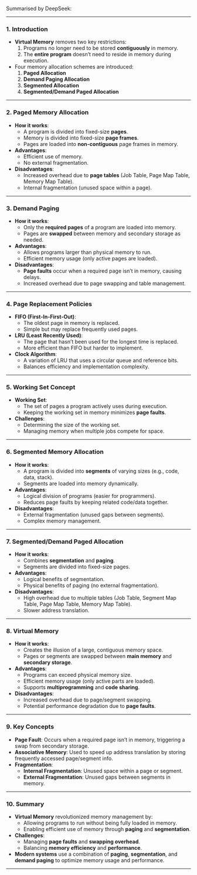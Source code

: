 Summarised by DeepSeek:

---

### **1. Introduction**
- **Virtual Memory** removes two key restrictions:
  1. Programs no longer need to be stored **contiguously** in memory.
  2. The **entire program** doesn’t need to reside in memory during execution.
- Four memory allocation schemes are introduced:
  1. **Paged Allocation**
  2. **Demand Paging Allocation**
  3. **Segmented Allocation**
  4. **Segmented/Demand Paged Allocation**

---

### **2. Paged Memory Allocation**
- **How it works**:
  - A program is divided into fixed-size **pages**.
  - Memory is divided into fixed-size **page frames**.
  - Pages are loaded into **non-contiguous** page frames in memory.
- **Advantages**:
  - Efficient use of memory.
  - No external fragmentation.
- **Disadvantages**:
  - Increased overhead due to **page tables** (Job Table, Page Map Table, Memory Map Table).
  - Internal fragmentation (unused space within a page).

---

### **3. Demand Paging**
- **How it works**:
  - Only the **required pages** of a program are loaded into memory.
  - Pages are **swapped** between memory and secondary storage as needed.
- **Advantages**:
  - Allows programs larger than physical memory to run.
  - Efficient memory usage (only active pages are loaded).
- **Disadvantages**:
  - **Page faults** occur when a required page isn’t in memory, causing delays.
  - Increased overhead due to page swapping and table management.

---

### **4. Page Replacement Policies**
- **FIFO (First-In-First-Out)**:
  - The oldest page in memory is replaced.
  - Simple but may replace frequently used pages.
- **LRU (Least Recently Used)**:
  - The page that hasn’t been used for the longest time is replaced.
  - More efficient than FIFO but harder to implement.
- **Clock Algorithm**:
  - A variation of LRU that uses a circular queue and reference bits.
  - Balances efficiency and implementation complexity.

---

### **5. Working Set Concept**
- **Working Set**:
  - The set of pages a program actively uses during execution.
  - Keeping the working set in memory minimizes **page faults**.
- **Challenges**:
  - Determining the size of the working set.
  - Managing memory when multiple jobs compete for space.

---

### **6. Segmented Memory Allocation**
- **How it works**:
  - A program is divided into **segments** of varying sizes (e.g., code, data, stack).
  - Segments are loaded into memory dynamically.
- **Advantages**:
  - Logical division of programs (easier for programmers).
  - Reduces page faults by keeping related code/data together.
- **Disadvantages**:
  - External fragmentation (unused gaps between segments).
  - Complex memory management.

---

### **7. Segmented/Demand Paged Allocation**
- **How it works**:
  - Combines **segmentation** and **paging**.
  - Segments are divided into fixed-size pages.
- **Advantages**:
  - Logical benefits of segmentation.
  - Physical benefits of paging (no external fragmentation).
- **Disadvantages**:
  - High overhead due to multiple tables (Job Table, Segment Map Table, Page Map Table, Memory Map Table).
  - Slower address translation.

---

### **8. Virtual Memory**
- **How it works**:
  - Creates the illusion of a large, contiguous memory space.
  - Pages or segments are swapped between **main memory** and **secondary storage**.
- **Advantages**:
  - Programs can exceed physical memory size.
  - Efficient memory usage (only active parts are loaded).
  - Supports **multiprogramming** and **code sharing**.
- **Disadvantages**:
  - Increased overhead due to page/segment swapping.
  - Potential performance degradation due to **page faults**.

---

### **9. Key Concepts**
- **Page Fault**: Occurs when a required page isn’t in memory, triggering a swap from secondary storage.
- **Associative Memory**: Used to speed up address translation by storing frequently accessed page/segment info.
- **Fragmentation**:
  - **Internal Fragmentation**: Unused space within a page or segment.
  - **External Fragmentation**: Unused gaps between segments in memory.

---

### **10. Summary**
- **Virtual Memory** revolutionized memory management by:
  - Allowing programs to run without being fully loaded in memory.
  - Enabling efficient use of memory through **paging** and **segmentation**.
- **Challenges**:
  - Managing **page faults** and **swapping overhead**.
  - Balancing **memory efficiency** and **performance**.
- **Modern systems** use a combination of **paging**, **segmentation**, and **demand paging** to optimize memory usage and performance.

---

